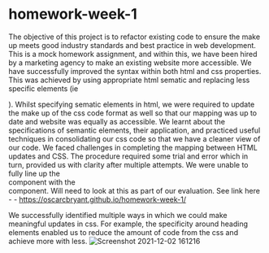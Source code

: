 # homework-week-1
The objective of this project is to refactor existing code to ensure the make up meets good industry standards and best practice in web development.   
This is a mock homework assignment, and within this, we have been hired by a marketing agency to make an existing website more accessible.
We have successfully improved the syntax within both html and css properties. 
This was achieved by using appropriate html sematic  and replacing less specific elements (ie <div>).
Whilst specifying sematic elements in html, we were required to update the make up of the css code format as well so that our mapping was up to date and website was equally as accessible. 
We learnt about the specifications of semantic elements, their application, and practiced useful techniques in consolidating our css code so that we have a cleaner view of our code. 
We faced challenges in completing the mapping between HTML updates and CSS. The procedure required some trial and error which in turn, provided us with clarity after multiple attempts. 
We were unable to fully line up the <section> component with the <aside> component. Will need to look at this as part of our evaluation. 
See link here - - https://oscarcbryant.github.io/homework-week-1/
    
We successfully identified multiple ways in which we could make meaningful updates in css. For example, the specificity around heading elements enabled us to reduce the amount of code from the css and achieve more with less. 
  ![Screenshot 2021-12-02 161216](https://user-images.githubusercontent.com/93494642/144361817-30f1ffeb-08eb-4e9c-8e81-49ea82c5edbf.png)
